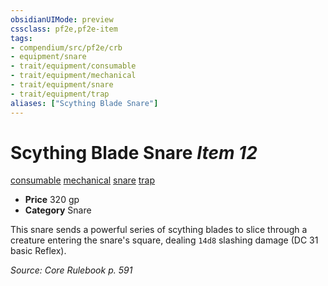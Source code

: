 ```yaml
---
obsidianUIMode: preview
cssclass: pf2e,pf2e-item
tags:
- compendium/src/pf2e/crb
- equipment/snare
- trait/equipment/consumable
- trait/equipment/mechanical
- trait/equipment/snare
- trait/equipment/trap
aliases: ["Scything Blade Snare"]
---
```

# Scything Blade Snare *Item 12*  
[consumable](consumable.md)  [mechanical](mechanical.md)  [snare](snare.md)  [trap](trap.md)  

- **Price** 320 gp
- **Category** Snare

This snare sends a powerful series of scything blades to slice through a creature entering the snare's square, dealing `14d8` slashing damage (DC 31 basic Reflex).

*Source: Core Rulebook p. 591*